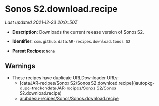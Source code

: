 # Sonos S2.download.recipe

_Last updated 2021-12-23 20:01:50Z_

- **Description**: Downloads the current release version of Sonos S2.

- **Identifier**: `com.github.dataJAR-recipes.download.Sonos S2`

- **Parent Recipes**: `None`


## Warnings

- These recipes have duplicate URLDownloader URLs:
    - [dataJAR-recipes/Sonos S2/Sonos S2.download.recipe](/autopkg-dupe-tracker/dataJAR-recipes/Sonos S2/Sonos S2.download.recipe)
    - [arubdesu-recipes/Sonos/Sonos.download.recipe](/autopkg-dupe-tracker/arubdesu-recipes/Sonos/Sonos.download.recipe)